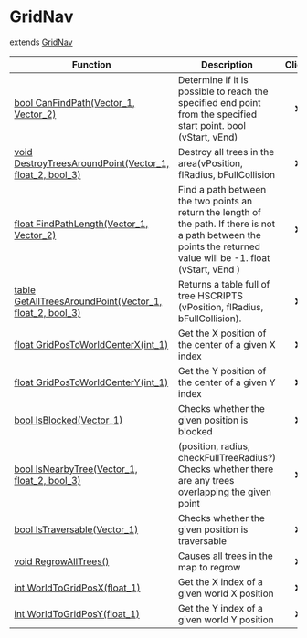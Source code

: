 # GridNav
extends [GridNav](../GridNav)

Function|Description|Client
--|--|:--:
[bool CanFindPath(Vector_1, Vector_2)](CanFindPath)|Determine if it is possible to reach the specified end point from the specified start point. bool (vStart, vEnd)|❌
[void DestroyTreesAroundPoint(Vector_1, float_2, bool_3)](DestroyTreesAroundPoint)|Destroy all trees in the area(vPosition, flRadius, bFullCollision|❌
[float FindPathLength(Vector_1, Vector_2)](FindPathLength)|Find a path between the two points an return the length of the path. If there is not a path between the points the returned value will be -1. float (vStart, vEnd )|❌
[table GetAllTreesAroundPoint(Vector_1, float_2, bool_3)](GetAllTreesAroundPoint)|Returns a table full of tree HSCRIPTS (vPosition, flRadius, bFullCollision).|❌
[float GridPosToWorldCenterX(int_1)](GridPosToWorldCenterX)|Get the X position of the center of a given X index|❌
[float GridPosToWorldCenterY(int_1)](GridPosToWorldCenterY)|Get the Y position of the center of a given Y index|❌
[bool IsBlocked(Vector_1)](IsBlocked)|Checks whether the given position is blocked|❌
[bool IsNearbyTree(Vector_1, float_2, bool_3)](IsNearbyTree)|(position, radius, checkFullTreeRadius?) Checks whether there are any trees overlapping the given point|❌
[bool IsTraversable(Vector_1)](IsTraversable)|Checks whether the given position is traversable|❌
[void RegrowAllTrees()](RegrowAllTrees)|Causes all trees in the map to regrow|❌
[int WorldToGridPosX(float_1)](WorldToGridPosX)|Get the X index of a given world X position|❌
[int WorldToGridPosY(float_1)](WorldToGridPosY)|Get the Y index of a given world Y position|❌
